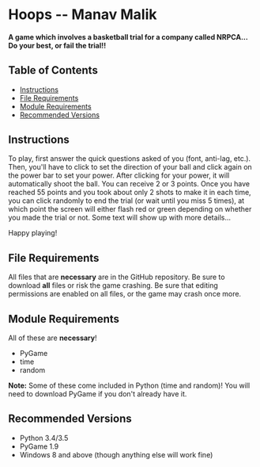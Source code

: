 # Hoops -- Manav Malik
#### A game which involves a basketball trial for a company called NRPCA... Do your best, or fail the trial!!

## Table of Contents
- [Instructions](#instructions)
- [File Requirements](#file-requirements)
- [Module Requirements](#module-requirements)
- [Recommended Versions](#recommended-versions)

## Instructions
To play, first answer the quick questions asked of you (font, anti-lag, etc.). Then, you'll have to click to set the direction of your ball and click again on the power bar to set your power. After clicking for your power, it will automatically shoot the ball. You can receive 2 or 3 points. Once you have reached 55 points and you took about only 2 shots to make it in each time, you can click randomly to end the trial (or wait until you miss 5 times), at which point the screen will either flash red or green depending on whether you made the trial or not. Some text will show up with more details...

Happy playing!

## File Requirements
All files that are **necessary** are in the GitHub repository. Be sure to download **all** files or risk the game crashing. Be sure that editing permissions are enabled on all files, or the game may crash once more.

## Module Requirements
All of these are **necessary**!
- PyGame
- time
- random

**Note:** Some of these come included in Python (time and random)! You will need to download PyGame if you don't already have it.

## Recommended Versions
- Python 3.4/3.5
- PyGame 1.9
- Windows 8 and above (though anything else will work fine)
